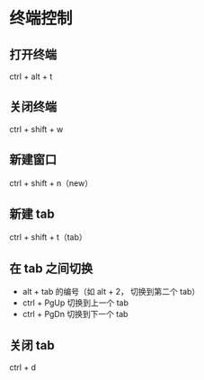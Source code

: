 # 终端控制

## 打开终端

ctrl + alt + t

## 关闭终端

ctrl + shift + w

## 新建窗口

ctrl + shift + n（new）

## 新建 tab

ctrl + shift + t（tab）

## 在 tab 之间切换

- alt + tab 的编号（如 alt + 2， 切换到第二个 tab）
- ctrl + PgUp 切换到上一个 tab
- ctrl + PgDn 切换到下一个 tab

## 关闭 tab

ctrl + d
